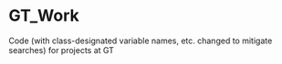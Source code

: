 # GT_Work
Code (with class-designated variable names, etc. changed to mitigate searches) for projects at GT
